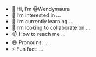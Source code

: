 - 👋 Hi, I’m @Wendymaura
- 👀 I’m interested in ...
- 🌱 I’m currently learning ...
- 💞️ I’m looking to collaborate on ...
- 📫 How to reach me ...
- 😄 Pronouns: ...
- ⚡ Fun fact: ...

<!---
Wendymaura/Wendymaura is a ✨ special ✨ repository because its `README.md` (this file) appears on your GitHub profile.
You can click the Preview link to take a look at your changes.
--->
